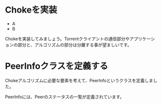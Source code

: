 # Chokeを実装
* A
* B


Chokeを実装してみましょう。Torrentクライアントの通信部分やアプリケーションの部分と、アルゴリズムの部分は分離する事が望ましいです。


# PeerInfoクラスを定義する

Chokeアルゴリズムに必要な要素を考えて、PeerInfoというクラスを定義しました。

PeerInfoには、Peerのステータスの一覧が定義されています。


```


```
